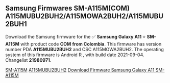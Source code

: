 <h2>Samsung Firmwares SM-A115M(COM) A115MUBU2BUH2/A115MOWA2BUH2/A115MUBU2BUH1</h2>
Download the Samsung firmware for the ✅ <strong>Samsung Galaxy A11 </strong> ⭐ <strong>SM-A115M</strong> with product code <strong>COM</strong> <strong> from Colombia</strong>. This firmware has version number PDA <strong>A115MUBU2BUH2</strong> and CSC A115MOWA2BUH2. The operating system of this firmware is Android R , with build date 2021-09-04. Changelist <strong>21980971</strong>.


[SM-A115M](https://samfirm.shop/samsung/model/SM-A115M)
[A115MUBU2BUH2](https://samfirm.shop/samsung/pda/A115MUBU2BUH2)
[Download Firmware Samsung Galaxy A11 SM-A115M](https://samfirm.shop/samsung/firmware/453146)
